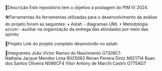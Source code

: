 📌Descrição
Este repositório tem o objetivo a postagem do PIM IV 2024.

🛠️Ferramentas
As ferramentas utilizadas para o desenvolvimento da análise do projeto foram as seguintes:
• Astah - diagramas UML
• Metodologia scrum - auxiliar na organização da entrega das atividades por meio das sprints

🔗Projeto
Link do projeto completo desenolvido no astah:

🔗Integrantes
João Victor Ramos do Nascimento                                      G7308C1  
Nathalia Jacque Mendes Lima                                          R025063 
Renan Pereira Diniz                                                  N921714 
Ruan dos Santos Oliveira                                             N066CF4 
Vitor Antony de Marchi Castro                                        G775AG7 

